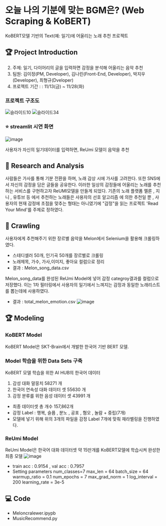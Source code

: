 # 오늘 나의 기분에 맞는 BGM은? (Web Scraping & KoBERT)

KoBERT모델 기반의 Text(예: 일기)에 어울리는 노래 추천 프로젝트

## 🏆 Project Introduction
 2. 주제: 일기, 다이어리의 글을 입력하면 감정을 분석해 어울리는 음악 추천
 3. 팀원: 김이정(PM, Developer), 김나린(Front-End, Developer), 박지우(Developer), 최형규(Dveloper)
 4. 프로젝트 기간 : : 11/13(금) ~ 11/28(화)

### 프로젝트 구조도
![슬라이드10](https://github.com/shashamalone/KoBERT_music_recomendation/assets/133465838/b579e600-dbeb-4990-a2df-953d3004df53)
![슬라이드34](https://github.com/shashamalone/KoBERT_music_recomendation/assets/133465838/b889b58a-f20c-4195-8814-096f47c66942)


### ⭐ streamlit 시연 화면
![image](https://github.com/shashamalone/KoBERT_music_recomendation/assets/133465838/09cc71c4-ac1f-4a9d-83d3-fbfa728c387c)

사용자가 자신의 일기데이터를 입력하면, ReUmi 모델이 음악을 추천

    
   

## 📖 Research and Analysis
사람들은 가사를 통해 기분 전환을 하며, 노래 감상 시에 가사를 고려한다. 또한 SNS에서 자신의 감정을 담은 글들을 공유한다. 이러한 일상의 감정들에 어울리는 노래를 추천하는 서비스를 구현하고자 ReUMI모델을 만들게 되었다. 기존의 노래 플랫폼 멜론 , 지니 , 유튜브 등 에서 추천하는 노래들은 사용자의 선호 알고리즘 에 의한 추천일 뿐 , 사용자의 현재 감정에 초점을 맞추는 형태는 아니였기에 "감정"을 읽는 프로젝트 'Read Your Mind'를 주제로 정하였다.




## 📝 Crawling

사용자에게 추천해주기 위한 장르별 음악을 Melon에서 Selenium을 활용해 크롤링하였다.
- 스테디셀러 50개, 인기곡 50개를 장르별로 크롤링
- 노래제목, 가수, 가사,이미지, 좋아요 컬럼으로 정리
- 결과 : Melon_song_data.csv

  
Melon_song_data를 완성된 ReUmi Model에 넣어 감정 categroy결과를 컬럼으로 저장했다.
이는 1차 필터링에서 사용자의 일기에서 느껴지는 감정과 동일한 노래리스트를 뽑는데에 사용하였다.
- 결과 : total_melon_emotion.csv
![image](https://github.com/shashamalone/KoBERT_music_recomendation/assets/133465838/70468ede-a83d-4081-b44d-127ad996cb0a)



## 🏆 Modeling

### KoBERT Model
KoBERT Model은 SKT-Brain에서 개발한 한국어 기반  BERT 모델.

### Model 학습을 위한 Data Sets 구축

KoBERT 모델 학습을 위한 AI HUB의 한국어 데이터
1. 감성 대화 말뭉치 58271 개
2. 한국어 연속성 대화 데이터 셋 55630 개
3. 감정 분류를 위한 음성 데이터 셋 43991 개
- 최종 데이터셋 총 개수 157,862개
- 감정 Label : 행복, 슬픔 , 분노 , 공포 , 혐오 , 놀람 + 중립(7개)
- 모델에 넣기 위해 위의 3개의 파일을 감정 Label 7개에 맞춰 재라벨링을 진행하였다.

### ReUmi Model
ReUmi Model은 한국어 대화 데이터셋 약 15만개를 KoBERT모델에 학습시켜 완성한 최종 모델
![image](https://github.com/shashamalone/KoBERT_music_recomendation/assets/133465838/fcd92187-18fa-4d5a-85de-dcf676b5683b)
- train acc : 0.9154 , val acc : 0.7957
- Setting parameters
num_classes=7
max_len = 64
batch_size = 64
warmup_ratio = 0.1
num_epochs = 7
max_grad_norm = 1
log_interval = 200
learning_rate =  3e-5




## 💻 Code

- Meloncralewer.ipypb 
- MusicRecommend.py 





    
